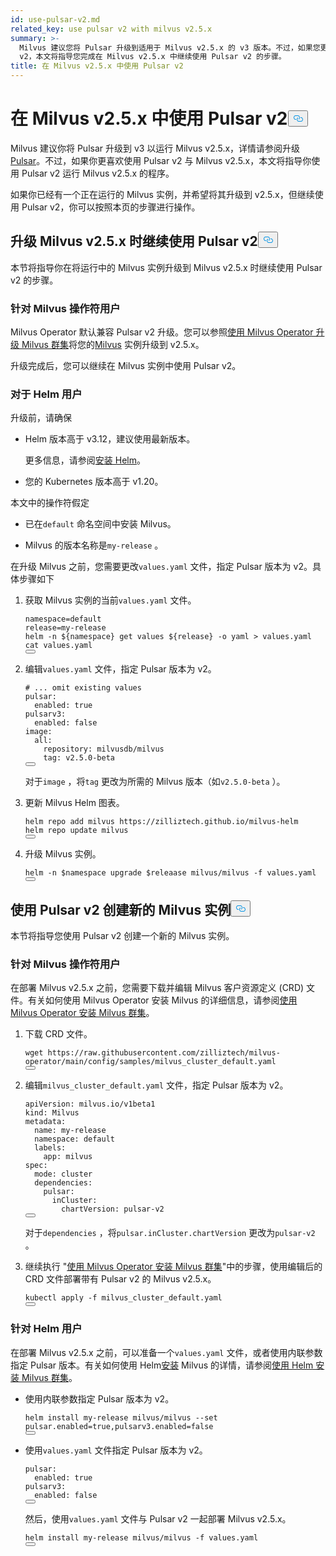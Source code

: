```yaml
---
id: use-pulsar-v2.md
related_key: use pulsar v2 with milvus v2.5.x
summary: >-
  Milvus 建议您将 Pulsar 升级到适用于 Milvus v2.5.x 的 v3 版本。不过，如果您更喜欢使用 Pulsar
  v2，本文将指导您完成在 Milvus v2.5.x 中继续使用 Pulsar v2 的步骤。
title: 在 Milvus v2.5.x 中使用 Pulsar v2
---
```

<h1 id="Use-Pulsar-v2-with-Milvus-v25x" class="common-anchor-header">在 Milvus v2.5.x 中使用 Pulsar v2<button data-href="#Use-Pulsar-v2-with-Milvus-v25x" class="anchor-icon" translate="no">
      <svg translate="no"
        aria-hidden="true"
        focusable="false"
        height="20"
        version="1.1"
        viewBox="0 0 16 16"
        width="16"
      >
        <path
          fill="#0092E4"
          fill-rule="evenodd"
          d="M4 9h1v1H4c-1.5 0-3-1.69-3-3.5S2.55 3 4 3h4c1.45 0 3 1.69 3 3.5 0 1.41-.91 2.72-2 3.25V8.59c.58-.45 1-1.27 1-2.09C10 5.22 8.98 4 8 4H4c-.98 0-2 1.22-2 2.5S3 9 4 9zm9-3h-1v1h1c1 0 2 1.22 2 2.5S13.98 12 13 12H9c-.98 0-2-1.22-2-2.5 0-.83.42-1.64 1-2.09V6.25c-1.09.53-2 1.84-2 3.25C6 11.31 7.55 13 9 13h4c1.45 0 3-1.69 3-3.5S14.5 6 13 6z"
        ></path>
      </svg>
    </button></h1><p>Milvus 建议你将 Pulsar 升级到 v3 以运行 Milvus v2.5.x，详情请参阅升级<a href="/docs/zh/upgrade-pulsar-v3.md">Pulsar</a>。不过，如果你更喜欢使用 Pulsar v2 与 Milvus v2.5.x，本文将指导你使用 Pulsar v2 运行 Milvus v2.5.x 的程序。</p>
<p>如果你已经有一个正在运行的 Milvus 实例，并希望将其升级到 v2.5.x，但继续使用 Pulsar v2，你可以按照本页的步骤进行操作。</p>
<h2 id="Continue-using-Pulsar-v2-while-upgrading-Milvus-v25x" class="common-anchor-header">升级 Milvus v2.5.x 时继续使用 Pulsar v2<button data-href="#Continue-using-Pulsar-v2-while-upgrading-Milvus-v25x" class="anchor-icon" translate="no">
      <svg translate="no"
        aria-hidden="true"
        focusable="false"
        height="20"
        version="1.1"
        viewBox="0 0 16 16"
        width="16"
      >
        <path
          fill="#0092E4"
          fill-rule="evenodd"
          d="M4 9h1v1H4c-1.5 0-3-1.69-3-3.5S2.55 3 4 3h4c1.45 0 3 1.69 3 3.5 0 1.41-.91 2.72-2 3.25V8.59c.58-.45 1-1.27 1-2.09C10 5.22 8.98 4 8 4H4c-.98 0-2 1.22-2 2.5S3 9 4 9zm9-3h-1v1h1c1 0 2 1.22 2 2.5S13.98 12 13 12H9c-.98 0-2-1.22-2-2.5 0-.83.42-1.64 1-2.09V6.25c-1.09.53-2 1.84-2 3.25C6 11.31 7.55 13 9 13h4c1.45 0 3-1.69 3-3.5S14.5 6 13 6z"
        ></path>
      </svg>
    </button></h2><p>本节将指导你在将运行中的 Milvus 实例升级到 Milvus v2.5.x 时继续使用 Pulsar v2 的步骤。</p>
<h3 id="For-Milvus-Operator-users" class="common-anchor-header">针对 Milvus 操作符用户</h3><p>Milvus Operator 默认兼容 Pulsar v2 升级。您可以参照<a href="/docs/zh/upgrade_milvus_cluster-operator.md">使用 Milvus Operator 升级 Milvus 群集</a>将您的<a href="/docs/zh/upgrade_milvus_cluster-operator.md">Milvus</a> 实例升级到 v2.5.x。</p>
<p>升级完成后，您可以继续在 Milvus 实例中使用 Pulsar v2。</p>
<h3 id="For-Helm-users" class="common-anchor-header">对于 Helm 用户</h3><p>升级前，请确保</p>
<ul>
<li><p>Helm 版本高于 v3.12，建议使用最新版本。</p>
<p>更多信息，请参阅<a href="https://helm.sh/docs/intro/install/">安装 Helm</a>。</p></li>
<li><p>您的 Kubernetes 版本高于 v1.20。</p></li>
</ul>
<p>本文中的操作符假定</p>
<ul>
<li><p>已在<code translate="no">default</code> 命名空间中安装 Milvus。</p></li>
<li><p>Milvus 的版本名称是<code translate="no">my-release</code> 。</p></li>
</ul>
<p>在升级 Milvus 之前，您需要更改<code translate="no">values.yaml</code> 文件，指定 Pulsar 版本为 v2。具体步骤如下</p>
<ol>
<li><p>获取 Milvus 实例的当前<code translate="no">values.yaml</code> 文件。</p>
<pre><code translate="no" class="language-bash">namespace=default
release=my-release
helm -n <span class="hljs-variable">${namespace}</span> get values <span class="hljs-variable">${release}</span> -o yaml &gt; values.yaml
<span class="hljs-built_in">cat</span> values.yaml
<button class="copy-code-btn"></button></code></pre></li>
<li><p>编辑<code translate="no">values.yaml</code> 文件，指定 Pulsar 版本为 v2。</p>
<pre><code translate="no" class="language-yaml"><span class="hljs-comment"># ... omit existing values</span>
<span class="hljs-attr">pulsar:</span>
  <span class="hljs-attr">enabled:</span> <span class="hljs-literal">true</span>
<span class="hljs-attr">pulsarv3:</span>
  <span class="hljs-attr">enabled:</span> <span class="hljs-literal">false</span>
<span class="hljs-attr">image:</span>
  <span class="hljs-attr">all:</span>
    <span class="hljs-attr">repository:</span> <span class="hljs-string">milvusdb/milvus</span>
    <span class="hljs-attr">tag:</span> <span class="hljs-string">v2.5.0-beta</span> 
<button class="copy-code-btn"></button></code></pre>
<p>对于<code translate="no">image</code> ，将<code translate="no">tag</code> 更改为所需的 Milvus 版本（如<code translate="no">v2.5.0-beta</code> ）。</p></li>
<li><p>更新 Milvus Helm 图表。</p>
<pre><code translate="no" class="language-bash">helm repo add milvus https://zilliztech.github.io/milvus-helm
helm repo update milvus
<button class="copy-code-btn"></button></code></pre></li>
<li><p>升级 Milvus 实例。</p>
<pre><code translate="no" class="language-bash">helm -n <span class="hljs-variable">$namespace</span> upgrade <span class="hljs-variable">$releaase</span> milvus/milvus -f values.yaml
<button class="copy-code-btn"></button></code></pre></li>
</ol>
<h2 id="Creating-a-new-Milvus-instance-with-Pulsar-v2" class="common-anchor-header">使用 Pulsar v2 创建新的 Milvus 实例<button data-href="#Creating-a-new-Milvus-instance-with-Pulsar-v2" class="anchor-icon" translate="no">
      <svg translate="no"
        aria-hidden="true"
        focusable="false"
        height="20"
        version="1.1"
        viewBox="0 0 16 16"
        width="16"
      >
        <path
          fill="#0092E4"
          fill-rule="evenodd"
          d="M4 9h1v1H4c-1.5 0-3-1.69-3-3.5S2.55 3 4 3h4c1.45 0 3 1.69 3 3.5 0 1.41-.91 2.72-2 3.25V8.59c.58-.45 1-1.27 1-2.09C10 5.22 8.98 4 8 4H4c-.98 0-2 1.22-2 2.5S3 9 4 9zm9-3h-1v1h1c1 0 2 1.22 2 2.5S13.98 12 13 12H9c-.98 0-2-1.22-2-2.5 0-.83.42-1.64 1-2.09V6.25c-1.09.53-2 1.84-2 3.25C6 11.31 7.55 13 9 13h4c1.45 0 3-1.69 3-3.5S14.5 6 13 6z"
        ></path>
      </svg>
    </button></h2><p>本节将指导您使用 Pulsar v2 创建一个新的 Milvus 实例。</p>
<h3 id="For-Milvus-Operator-users" class="common-anchor-header">针对 Milvus 操作符用户</h3><p>在部署 Milvus v2.5.x 之前，您需要下载并编辑 Milvus 客户资源定义 (CRD) 文件。有关如何使用 Milvus Operator 安装 Milvus 的详细信息，请参阅<a href="/docs/zh/install_cluster-milvusoperator.md">使用 Milvus Operator 安装 Milvus 群集</a>。</p>
<ol>
<li><p>下载 CRD 文件。</p>
<pre><code translate="no" class="language-bash">wget https://raw.githubusercontent.com/zilliztech/milvus-operator/main/config/samples/milvus_cluster_default.yaml
<button class="copy-code-btn"></button></code></pre></li>
<li><p>编辑<code translate="no">milvus_cluster_default.yaml</code> 文件，指定 Pulsar 版本为 v2。</p>
<pre><code translate="no" class="language-yaml"><span class="hljs-attr">apiVersion:</span> <span class="hljs-string">milvus.io/v1beta1</span>
<span class="hljs-attr">kind:</span> <span class="hljs-string">Milvus</span>
<span class="hljs-attr">metadata:</span>
  <span class="hljs-attr">name:</span> <span class="hljs-string">my-release</span>
  <span class="hljs-attr">namespace:</span> <span class="hljs-string">default</span>
  <span class="hljs-attr">labels:</span>
    <span class="hljs-attr">app:</span> <span class="hljs-string">milvus</span>
<span class="hljs-attr">spec:</span>
  <span class="hljs-attr">mode:</span> <span class="hljs-string">cluster</span>
  <span class="hljs-attr">dependencies:</span>
    <span class="hljs-attr">pulsar:</span>
      <span class="hljs-attr">inCluster:</span>
        <span class="hljs-attr">chartVersion:</span> <span class="hljs-string">pulsar-v2</span>
<button class="copy-code-btn"></button></code></pre>
<p>对于<code translate="no">dependencies</code> ，将<code translate="no">pulsar.inCluster.chartVersion</code> 更改为<code translate="no">pulsar-v2</code> 。</p></li>
<li><p>继续执行 "<a href="https://milvus.io/docs/install_cluster-milvusoperator.md#Deploy-Milvus">使用 Milvus Operator 安装 Milvus 群集</a>"中的步骤，使用编辑后的 CRD 文件部署带有 Pulsar v2 的 Milvus v2.5.x。</p>
<pre><code translate="no" class="language-bash">kubectl apply -f milvus_cluster_default.yaml
<button class="copy-code-btn"></button></code></pre></li>
</ol>
<h3 id="For-Helm-users" class="common-anchor-header">针对 Helm 用户</h3><p>在部署 Milvus v2.5.x 之前，可以准备一个<code translate="no">values.yaml</code> 文件，或者使用内联参数指定 Pulsar 版本。有关如何使用 Helm<a href="/docs/zh/install_cluster-helm.md">安装</a> Milvus 的详情，请参阅<a href="/docs/zh/install_cluster-helm.md">使用 Helm 安装 Milvus 群集</a>。</p>
<ul>
<li><p>使用内联参数指定 Pulsar 版本为 v2。</p>
<pre><code translate="no" class="language-bash">helm install my-release milvus/milvus --<span class="hljs-built_in">set</span> pulsar.enabled=<span class="hljs-literal">true</span>,pulsarv3.enabled=<span class="hljs-literal">false</span>
<button class="copy-code-btn"></button></code></pre></li>
<li><p>使用<code translate="no">values.yaml</code> 文件指定 Pulsar 版本为 v2。</p>
<pre><code translate="no" class="language-yaml"><span class="hljs-attr">pulsar:</span>
  <span class="hljs-attr">enabled:</span> <span class="hljs-literal">true</span>
<span class="hljs-attr">pulsarv3:</span>
  <span class="hljs-attr">enabled:</span> <span class="hljs-literal">false</span>
<button class="copy-code-btn"></button></code></pre>
<p>然后，使用<code translate="no">values.yaml</code> 文件与 Pulsar v2 一起部署 Milvus v2.5.x。</p>
<pre><code translate="no" class="language-bash">helm install my-release milvus/milvus -f values.yaml
<button class="copy-code-btn"></button></code></pre></li>
</ul>
